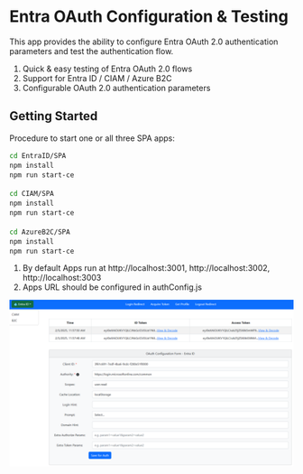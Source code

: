 # Entra OAuth Configuration & Testing

This app provides the ability to configure Entra OAuth 2.0 authentication parameters and test the authentication flow.

1. Quick & easy testing of Entra OAuth 2.0 flows
2. Support for Entra ID / CIAM / Azure B2C  
3. Configurable OAuth 2.0 authentication parameters  


## Getting Started

Procedure to start one or all three SPA apps:
   ```bash
   cd EntraID/SPA
   npm install
   npm run start-ce

   cd CIAM/SPA 
   npm install
   npm run start-ce

   cd AzureB2C/SPA 
   npm install
   npm run start-ce
   ```

1. By default Apps run at http://localhost:3001, http://localhost:3002, http://localhost:3003
2. Apps URL should be configured in authConfig.js

![Screenshot](ReadmeFiles/EntraOauth.png)
